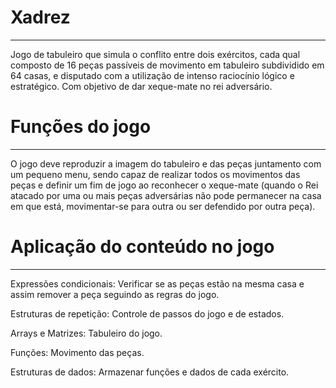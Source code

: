 # Xadrez 
***
Jogo de tabuleiro que simula o conflito entre dois exércitos, cada qual composto de 16 peças passíveis de movimento em tabuleiro subdividido em 64 casas, e disputado com a utilização de intenso raciocínio lógico e estratégico. Com objetivo de dar xeque-mate no rei adversário.

# Funções do jogo
***
O jogo deve reproduzir a imagem do tabuleiro e das peças juntamento com um pequeno menu, sendo capaz de realizar todos os movimentos das peças e definir um fim de jogo ao reconhecer o xeque-mate (quando o Rei atacado por uma ou mais peças adversárias não pode permanecer na casa em que está, movimentar-se para outra ou ser defendido por outra peça).

# Aplicação do conteúdo no jogo
***
Expressões condicionais:
Verificar se as peças estão na mesma casa e assim remover a peça seguindo as regras do jogo.

Estruturas de repetição:
Controle de passos do jogo e de estados.

Arrays e Matrizes:
Tabuleiro do jogo.

Funções:
Movimento das peças.

Estruturas de dados:
Armazenar funções e dados de cada exército.
